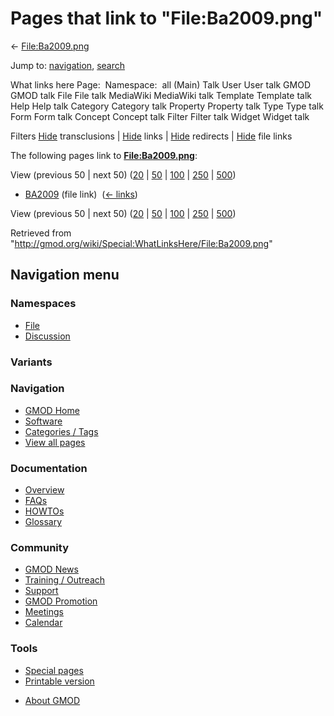 <div id="mw-page-base" class="noprint">

</div>

<div id="mw-head-base" class="noprint">

</div>

<div id="content" class="mw-body" role="main">

<span id="top"></span>

<div id="mw-js-message" style="display:none;">

</div>



# <span dir="auto">Pages that link to "File:Ba2009.png"</span>

<div id="bodyContent">

<div id="contentSub">

← [File:Ba2009.png](/wiki/File:Ba2009.png "File:Ba2009.png")

</div>

<div id="jump-to-nav" class="mw-jump">

Jump to: [navigation](#mw-navigation), [search](#p-search)

</div>

<div id="mw-content-text">

What links here Page:  Namespace:  all (Main) Talk User User talk GMOD
GMOD talk File File talk MediaWiki MediaWiki talk Template Template talk
Help Help talk Category Category talk Property Property talk Type Type
talk Form Form talk Concept Concept talk Filter Filter talk Widget
Widget talk

Filters
[Hide](/mediawiki/index.php?title=Special:WhatLinksHere/File:Ba2009.png&hidetrans=1 "Special:WhatLinksHere/File:Ba2009.png")
transclusions \|
[Hide](/mediawiki/index.php?title=Special:WhatLinksHere/File:Ba2009.png&hidelinks=1 "Special:WhatLinksHere/File:Ba2009.png")
links \|
[Hide](/mediawiki/index.php?title=Special:WhatLinksHere/File:Ba2009.png&hideredirs=1 "Special:WhatLinksHere/File:Ba2009.png")
redirects \|
[Hide](/mediawiki/index.php?title=Special:WhatLinksHere/File:Ba2009.png&hideimages=1 "Special:WhatLinksHere/File:Ba2009.png")
file links

The following pages link to
**[File:Ba2009.png](/wiki/File:Ba2009.png "File:Ba2009.png")**:

View (previous 50 \| next 50)
([20](/mediawiki/index.php?title=Special:WhatLinksHere/File:Ba2009.png&limit=20 "Special:WhatLinksHere/File:Ba2009.png")
\|
[50](/mediawiki/index.php?title=Special:WhatLinksHere/File:Ba2009.png&limit=50 "Special:WhatLinksHere/File:Ba2009.png")
\|
[100](/mediawiki/index.php?title=Special:WhatLinksHere/File:Ba2009.png&limit=100 "Special:WhatLinksHere/File:Ba2009.png")
\|
[250](/mediawiki/index.php?title=Special:WhatLinksHere/File:Ba2009.png&limit=250 "Special:WhatLinksHere/File:Ba2009.png")
\|
[500](/mediawiki/index.php?title=Special:WhatLinksHere/File:Ba2009.png&limit=500 "Special:WhatLinksHere/File:Ba2009.png"))

- [BA2009](/wiki/BA2009 "BA2009") (file link) ‎
  <span class="mw-whatlinkshere-tools">([←
  links](/mediawiki/index.php?title=Special:WhatLinksHere&target=BA2009 "Special:WhatLinksHere"))</span>

View (previous 50 \| next 50)
([20](/mediawiki/index.php?title=Special:WhatLinksHere/File:Ba2009.png&limit=20 "Special:WhatLinksHere/File:Ba2009.png")
\|
[50](/mediawiki/index.php?title=Special:WhatLinksHere/File:Ba2009.png&limit=50 "Special:WhatLinksHere/File:Ba2009.png")
\|
[100](/mediawiki/index.php?title=Special:WhatLinksHere/File:Ba2009.png&limit=100 "Special:WhatLinksHere/File:Ba2009.png")
\|
[250](/mediawiki/index.php?title=Special:WhatLinksHere/File:Ba2009.png&limit=250 "Special:WhatLinksHere/File:Ba2009.png")
\|
[500](/mediawiki/index.php?title=Special:WhatLinksHere/File:Ba2009.png&limit=500 "Special:WhatLinksHere/File:Ba2009.png"))

</div>

<div class="printfooter">

Retrieved from
"<http://gmod.org/wiki/Special:WhatLinksHere/File:Ba2009.png>"

</div>

<div id="catlinks" class="catlinks catlinks-allhidden">

</div>

<div class="visualClear">

</div>

</div>

</div>

<div id="mw-navigation">

## Navigation menu

<div id="mw-head">



<div id="left-navigation">

<div id="p-namespaces" class="vectorTabs" role="navigation"
aria-labelledby="p-namespaces-label">

### Namespaces

- <span id="ca-nstab-image"><a href="/wiki/File:Ba2009.png" accesskey="c"
  title="View the file page [c]">File</a></span>
- <span id="ca-talk"><a
  href="/mediawiki/index.php?title=File_talk:Ba2009.png&amp;action=edit&amp;redlink=1"
  accesskey="t"
  title="Discussion about the content page [t]">Discussion</a></span>

</div>

<div id="p-variants" class="vectorMenu emptyPortlet" role="navigation"
aria-labelledby="p-variants-label">

### 

### Variants[](#)

<div class="menu">

</div>

</div>

</div>

<div id="right-navigation">





</div>



</div>

</div>

</div>

<div id="mw-panel">

<div id="p-logo" role="banner">

<a href="/wiki/Main_Page"
style="background-image: url(http://gmod.org/images/GMOD-cogs.png);"
title="Visit the main page"></a>

</div>

<div id="p-Navigation" class="portal" role="navigation"
aria-labelledby="p-Navigation-label">

### Navigation

<div class="body">

- <span id="n-GMOD-Home">[GMOD Home](/wiki/Main_Page)</span>
- <span id="n-Software">[Software](/wiki/GMOD_Components)</span>
- <span id="n-Categories-.2F-Tags">[Categories /
  Tags](/wiki/Categories)</span>
- <span id="n-View-all-pages">[View all
  pages](/wiki/Special:AllPages)</span>

</div>

</div>

<div id="p-Documentation" class="portal" role="navigation"
aria-labelledby="p-Documentation-label">

### Documentation

<div class="body">

- <span id="n-Overview">[Overview](/wiki/Overview)</span>
- <span id="n-FAQs">[FAQs](/wiki/Category:FAQ)</span>
- <span id="n-HOWTOs">[HOWTOs](/wiki/Category:HOWTO)</span>
- <span id="n-Glossary">[Glossary](/wiki/Glossary)</span>

</div>

</div>

<div id="p-Community" class="portal" role="navigation"
aria-labelledby="p-Community-label">

### Community

<div class="body">

- <span id="n-GMOD-News">[GMOD News](/wiki/GMOD_News)</span>
- <span id="n-Training-.2F-Outreach">[Training /
  Outreach](/wiki/Training_and_Outreach)</span>
- <span id="n-Support">[Support](/wiki/Support)</span>
- <span id="n-GMOD-Promotion">[GMOD
  Promotion](/wiki/GMOD_Promotion)</span>
- <span id="n-Meetings">[Meetings](/wiki/Meetings)</span>
- <span id="n-Calendar">[Calendar](/wiki/Calendar)</span>

</div>

</div>

<div id="p-tb" class="portal" role="navigation"
aria-labelledby="p-tb-label">

### Tools

<div class="body">

- <span id="t-specialpages"><a href="/wiki/Special:SpecialPages" accesskey="q"
  title="A list of all special pages [q]">Special pages</a></span>
- <span id="t-print"><a
  href="/mediawiki/index.php?title=Special:WhatLinksHere/File:Ba2009.png&amp;printable=yes"
  rel="alternate" accesskey="p"
  title="Printable version of this page [p]">Printable version</a></span>

</div>

</div>

</div>

</div>

<div id="footer" role="contentinfo">

- <span id="footer-places-about">[About
  GMOD](/wiki/GMOD:About "GMOD:About")</span>

<!-- -->






</div>
